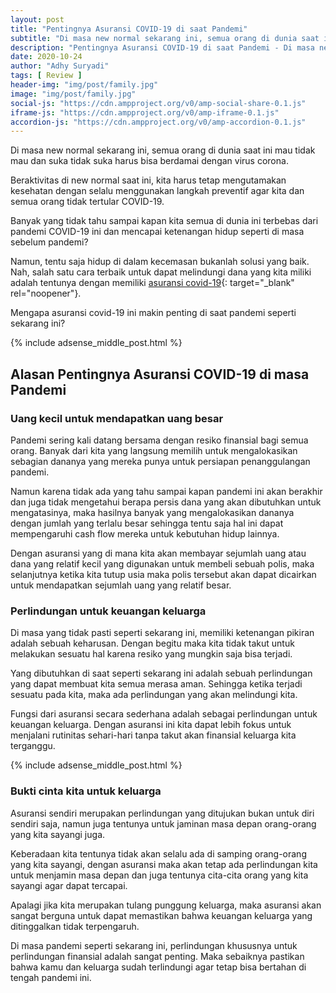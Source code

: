 ```yaml
---
layout: post
title: "Pentingnya Asuransi COVID-19 di saat Pandemi"
subtitle: "Di masa new normal sekarang ini, semua orang di dunia saat ini mau tidak mau dan suka tidak suka harus bisa berdamai dengan virus corona."
description: "Pentingnya Asuransi COVID-19 di saat Pandemi - Di masa new normal sekarang ini, semua orang di dunia saat ini mau tidak mau dan suka tidak suka harus bisa berdamai dengan virus corona."
date: 2020-10-24
author: "Adhy Suryadi"
tags: [ Review ]
header-img: "img/post/family.jpg"
image: "img/post/family.jpg"
social-js: "https://cdn.ampproject.org/v0/amp-social-share-0.1.js"
iframe-js: "https://cdn.ampproject.org/v0/amp-iframe-0.1.js"
accordion-js: "https://cdn.ampproject.org/v0/amp-accordion-0.1.js"
---
```


Di masa new normal sekarang ini, semua orang di dunia saat ini mau tidak mau dan suka tidak suka harus bisa berdamai dengan virus corona.

Beraktivitas di new normal saat ini, kita harus tetap mengutamakan kesehatan dengan selalu menggunakan langkah preventif agar kita dan semua orang tidak tertular COVID-19.

Banyak yang tidak tahu sampai kapan kita semua di dunia ini terbebas dari pandemi COVID-19 ini dan mencapai ketenangan hidup seperti di masa sebelum pandemi?

Namun, tentu saja hidup di dalam kecemasan bukanlah solusi yang baik.  Nah, salah satu cara terbaik untuk dapat melindungi dana yang kita miliki adalah tentunya dengan memiliki [asuransi covid-19](https://www.zurich.co.id/id-id/ "asuransi covid-19"){: target="_blank" rel="noopener"}.

Mengapa asuransi covid-19 ini makin penting di saat pandemi seperti sekarang ini?

{% include adsense_middle_post.html %}

## Alasan Pentingnya Asuransi COVID-19 di masa Pandemi

### Uang kecil untuk mendapatkan uang besar

Pandemi sering kali datang bersama dengan resiko finansial bagi semua orang. Banyak dari kita yang langsung memilih untuk mengalokasikan sebagian dananya yang mereka punya untuk persiapan penanggulangan pandemi.

Namun karena tidak ada yang tahu sampai kapan pandemi ini akan berakhir dan juga tidak mengetahui berapa persis dana yang akan dibutuhkan untuk mengatasinya, maka hasilnya banyak yang mengalokasikan dananya dengan jumlah yang terlalu besar sehingga tentu saja hal ini dapat mempengaruhi cash flow mereka untuk kebutuhan hidup lainnya.

Dengan asuransi yang di mana kita akan membayar sejumlah uang atau dana yang relatif kecil yang digunakan untuk membeli sebuah polis, maka selanjutnya ketika kita tutup usia maka polis tersebut akan dapat dicairkan untuk mendapatkan sejumlah uang yang relatif besar.

### Perlindungan untuk keuangan keluarga

Di masa yang tidak pasti seperti sekarang ini, memiliki ketenangan pikiran adalah sebuah keharusan. Dengan begitu maka kita tidak takut untuk melakukan sesuatu hal karena resiko yang mungkin saja bisa terjadi.

Yang dibutuhkan di saat seperti sekarang ini adalah sebuah perlindungan yang dapat membuat kita semua merasa aman. Sehingga ketika terjadi sesuatu pada kita, maka ada perlindungan yang akan melindungi kita.

Fungsi dari asuransi secara sederhana adalah sebagai perlindungan untuk keuangan keluarga. Dengan asuransi ini kita dapat lebih fokus untuk menjalani rutinitas sehari-hari tanpa takut akan finansial keluarga kita terganggu. 

{% include adsense_middle_post.html %}

### Bukti cinta kita untuk keluarga

Asuransi sendiri merupakan perlindungan yang ditujukan bukan untuk diri sendiri saja, namun juga tentunya untuk jaminan masa depan orang-orang yang kita sayangi juga.

Keberadaan kita tentunya tidak akan selalu ada di samping orang-orang yang kita sayangi, dengan asuransi maka akan tetap ada perlindungan kita untuk menjamin masa depan dan juga tentunya cita-cita orang yang kita sayangi agar dapat tercapai.

Apalagi jika kita merupakan tulang punggung keluarga, maka asuransi akan sangat berguna untuk dapat memastikan bahwa keuangan keluarga yang ditinggalkan tidak terpengaruh.

Di masa pandemi seperti sekarang ini, perlindungan khususnya untuk perlindungan finansial adalah sangat penting. Maka sebaiknya pastikan bahwa kamu dan keluarga sudah terlindungi agar tetap bisa bertahan di tengah pandemi ini.

